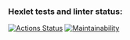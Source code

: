 ### Hexlet tests and linter status:
[![Actions Status](https://github.com/DLineX/python-project-49/actions/workflows/hexlet-check.yml/badge.svg)](https://github.com/DLineX/python-project-49/actions)
[![Maintainability](https://api.codeclimate.com/v1/badges/425f0160295f991ca2a1/maintainability)](https://codeclimate.com/github/DLineX/python-project-49/maintainability)